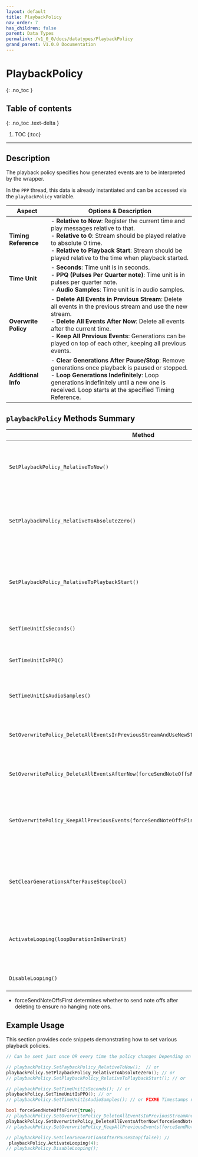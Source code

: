 ```yaml
---
layout: default
title: PlaybackPolicy
nav_order: 7
has_children: false
parent: Data Types
permalink: /v1_0_0/docs/datatypes/PlaybackPolicy
grand_parent: V1.0.0 Documentation
---
```


# PlaybackPolicy
{: .no_toc }

## Table of contents
{: .no_toc .text-delta }

1. TOC
{:toc}

---

## Description

The playback policy specifies how generated events are to be interpreted by the wrapper. 

In the `PPP` thread, this data is already instantiated and can be accessed via the 
`playbackPolicy` variable.

| Aspect               | Options & Description                                                                                                                                                                                                                                                                                            |
|----------------------|------------------------------------------------------------------------------------------------------------------------------------------------------------------------------------------------------------------------------------------------------------------------------------------------------------------|
| **Timing Reference** | - **Relative to Now**: Register the current time and play messages relative to that. <br> - **Relative to 0**: Stream should be played relative to absolute 0 time. <br> - **Relative to Playback Start**: Stream should be played relative to the time when playback started.                                   |
| **Time Unit**        | - **Seconds**: Time unit is in seconds. <br> - **PPQ (Pulses Per Quarter note)**: Time unit is in pulses per quarter note. <br> - **Audio Samples**: Time unit is in audio samples.                                                                                                                              |
| **Overwrite Policy** | - **Delete All Events in Previous Stream**: Delete all events in the previous stream and use the new stream. <br> - **Delete All Events After Now**: Delete all events after the current time. <br> - **Keep All Previous Events**: Generations can be played on top of each other, keeping all previous events. |
| **Additional Info**  | - **Clear Generations After Pause/Stop**: Remove generations once playback is paused or stopped. <br> - **Loop Generations Indefinitely**: Loop generations indefinitely until a new one is received. Loop starts at the specified Timing Reference. |                                                            

## `playbackPolicy` Methods Summary

| Method                                                                                      | Description                                                                     |
|---------------------------------------------------------------------------------------------|---------------------------------------------------------------------------------|
| `SetPlaybackPolicy_RelativeToNow()`                                                         | Sets the timing specification to be relative to the current time.               |
| `SetPlaybackPolicy_RelativeToAbsoluteZero()`                                                | Sets the timing specification to be relative to absolute 0 time.                |
| `SetPlaybackPolicy_RelativeToPlaybackStart()`                                               | Sets the timing specification to be relative to the time when playback started. |
| `SetTimeUnitIsSeconds()`                                                                    | Sets the time unit to seconds.                                                  |
| `SetTimeUnitIsPPQ()`                                                                        | Sets the time unit to pulses per quarter note (PPQ).                            |
| `SetTimeUnitIsAudioSamples()`                                                               | Sets the time unit to audio samples.                                            |
| `SetOverwritePolicy_DeleteAllEventsInPreviousStreamAndUseNewStream(forceSendNoteOffsFirst)` | Deletes all events in the previous stream and uses the new stream.              |
| `SetOverwritePolicy_DeleteAllEventsAfterNow(forceSendNoteOffsFirst)`                        | Deletes all events after the current time.                                      |
| `SetOverwritePolicy_KeepAllPreviousEvents(forceSendNoteOffsFirst)`                          | Retains all previous events, allowing new generations to be played on top.      |
| `SetClearGenerationsAfterPauseStop(bool)`                                                   | Determines whether to remove generations once playback is paused or stopped.    |
| `ActivateLooping(loopDurationInUserUnit)`                                                   | Activates looping of generations for a specific duration in user unit           |
| `DisableLooping()`                                                                          | Deactivates looping of generations.                                             |

*  forceSendNoteOffsFirst determines whether to send note offs after deleting to ensure no hanging note ons. 
 
## Example Usage

This section provides code snippets demonstrating how to set various playback policies.

```cpp
// Can be sent just once OR every time the policy changes Depending on the target task

// playbackPolicy.SetPaybackPolicy_RelativeToNow();  // or
playbackPolicy.SetPlaybackPolicy_RelativeToAbsoluteZero(); // or
// playbackPolicy.SetPlaybackPolicy_RelativeToPlaybackStart(); // or

// playbackPolicy.SetTimeUnitIsSeconds(); // or
playbackPolicy.SetTimeUnitIsPPQ(); // or
// playbackPolicy.SetTimeUnitIsAudioSamples(); // or FIXME Timestamps near zero don't work well in loop mode

bool forceSendNoteOffsFirst{true};
// playbackPolicy.SetOverwritePolicy_DeleteAllEventsInPreviousStreamAndUseNewStream(forceSendNoteOffsFirst); // or
playbackPolicy.SetOverwritePolicy_DeleteAllEventsAfterNow(forceSendNoteOffsFirst); // or
// playbackPolicy.SetOverwritePolicy_KeepAllPreviousEvents(forceSendNoteOffsFirst); // or

// playbackPolicy.SetClearGenerationsAfterPauseStop(false); //
 playbackPolicy.ActivateLooping(4);
// playbackPolicy.DisableLooping();

```